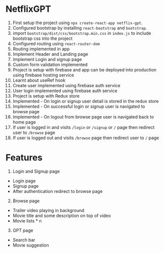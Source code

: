 # NetflixGPT

1. First setup the project using `npx create-react-app netflix-gpt`.
2. Configured bootstrap by installing `react-bootstrap` and `bootstrap`.
3. import `bootstrap/dist/css/bootstrap.min.css` in `index.js` to include bootstrap css into the project
4. Configured routing using `react-router-dom`
5. Routing implemented in app
6. Implement Header and Landing page
7. Implement Login and signup page
8. Custom form validation implemented
9. Project is setup with firebase and app can be deployed into production using firebase hosting service
10. Learnt about useRef hook
11. Create user implemented using firebase auth service
12. User login implemented using firebase auth service
13. Project is setup with Redux store
14. Implemented - On login or signup user detail is stored in the redux store
15. Implemented - On successful login or signup user is navigated to browse page
16. Implemented - On logout from browse page user is navigated back to home page
17. If user is logged in and visits `/login` or `/signup` or `/` page then redirect user to `/browse` page
18. If user is logged out and visits `/browse` page then redirect user to `/` page

# Features

1. Login and Signup page

- Login page
- Signup page
- After authentication redirect to browse page

2. Browse page

- Trailer video playing in background
- Movie title and some description on top of video
- Movie lists \* n

3. GPT page

- Search bar
- Movie suggestion
